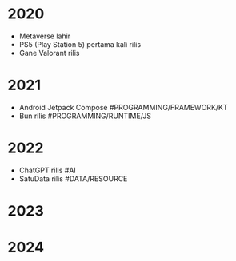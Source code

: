 # 2020
- Metaverse lahir
- PS5 (Play Station 5) pertama kali rilis
- Gane Valorant rilis
# 2021
- Android Jetpack Compose #PROGRAMMING/FRAMEWORK/KT
- Bun rilis #PROGRAMMING/RUNTIME/JS 
# 2022
- ChatGPT rilis #AI
- SatuData rilis #DATA/RESOURCE
# 2023

# 2024